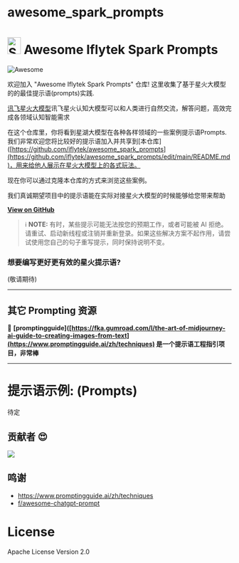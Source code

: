 # awesome_spark_prompts
<p align="center"><h1><img src="https://1024-cdn.xfyun.cn/2022_1024%2Fcms%2F16836147594061898%2F%E8%AE%AF%E9%A3%9E%E6%98%9F%E7%81%ABLOGO4%E5%80%8D.png" alt="Spark" id="anim-box" class="spark" style="width: 30px; height: 38px;">
 Awesome Iflytek Spark Prompts</h1></p>


![![Awesome](spark)](https://img.shields.io/badge/iflytek-@spark-red.svg) 

欢迎加入 "Awesome Iflytek Spark Prompts" 仓库! 这里收集了基于星火大模型的的最佳提示语(prompts)实践.

[讯飞星火大模型](https://xinghuo.xfyun.cn/)讯飞星火认知大模型可以和人类进行自然交流，解答问题，高效完成各领域认知智能需求

在这个仓库里，你将看到星湖大模型在各种各样领域的一些案例提示语Prompts. 我们非常欢迎您将比较好的提示语加入并共享到[本仓库]([https://github.com/iflytek/awesome_spark_prompts](https://github.com/iflytek/awesome_spark_prompts/edit/main/README.md)，用来给他人展示在星火大模型上的各式玩法。

现在你可以通过克隆本仓库的方式来浏览这些案例。

我们真诚期望项目中的提示语能在实际对接星火大模型的时候能够给您带来帮助

**[View on GitHub](https://github.com/iflytek/awesome_spark_prompts/)**

> ℹ️ **NOTE:** 有时，某些提示可能无法按您的预期工作，或者可能被 AI 拒绝。请重试、启动新线程或注销并重新登录。如果这些解决方案不起作用，请尝试使用您自己的句子重写提示，同时保持说明不变。

### 想要编写更好更有效的星火提示语?

(敬请期待)

---

## 其它 Prompting 资源

📖 **[promptingguide]([https://fka.gumroad.com/l/the-art-of-midjourney-ai-guide-to-creating-images-from-text](https://www.promptingguide.ai/zh/techniques) 是一个提示语工程指引项目，非常棒**


---

# 提示语示例: (Prompts)

待定

## 贡献者 😍



<a href="https://github.com/iflytek/awesome_spark_prompts/graphs/contributors">
  <img src="https://contrib.rocks/image?repo=iflytek/awesome_spark_prompts" />
</a>


## 鸣谢
- https://www.promptingguide.ai/zh/techniques
- [f/awesome-chatgpt-prompt](https://github.com/f/awesome-chatgpt-prompt)


# License

 Apache License Version 2.0
